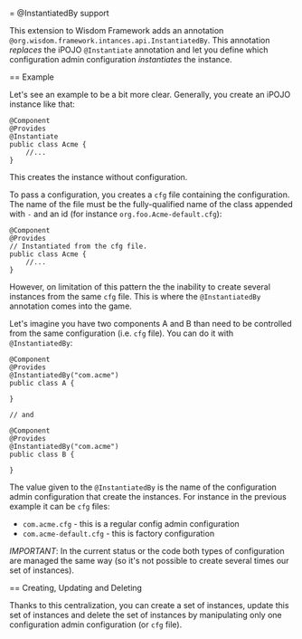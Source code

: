 = @InstantiatedBy support

This extension to Wisdom Framework adds an annotation `@org.wisdom.framework.intances.api.InstantiatedBy`. This 
annotation _replaces_ the iPOJO `@Instantiate` annotation and let you define which configuration admin configuration 
_instantiates_ the instance.
 
== Example
 
Let's see an example to be a bit more clear. Generally, you create an iPOJO instance like that:
 
```
@Component
@Provides
@Instantiate
public class Acme {
    //...
}
```

This creates the instance without configuration. 

To pass a configuration, you creates a `cfg` file containing the configuration. The name of the file must be the 
fully-qualified name of the class appended with `-` and an id (for instance `org.foo.Acme-default.cfg`):

```
@Component
@Provides
// Instantiated from the cfg file.
public class Acme {
    //...
}
```

However, on limitation of this pattern the the inability to create several instances from the same `cfg` file. This 
is where the `@InstantiatedBy` annotation comes into the game.

Let's imagine you have two components A and B than need to be controlled from the same configuration (i.e. `cfg` 
file). You can do it with `@InstantiatedBy`:
  
```
@Component
@Provides
@InstantiatedBy("com.acme")
public class A {

}

// and

@Component
@Provides
@InstantiatedBy("com.acme")
public class B {

}
```

The value given to the `@InstantiatedBy` is the name of the configuration admin configuration that create the 
instances. For instance in the previous example it can be `cfg` files:

* `com.acme.cfg` - this is a regular config admin configuration
* `com.acme-default.cfg` - this is factory configuration

*IMPORTANT*: In the current status or the code both types of configuration are managed the same way (so it's not 
possible to create  several  times our set of instances).

== Creating, Updating and Deleting
 
Thanks to this centralization, you can create a set of instances, update this set of instances and delete the set of 
instances by manipulating only one configuration admin configuration (or `cfg` file).
 
 
 
 


 
 